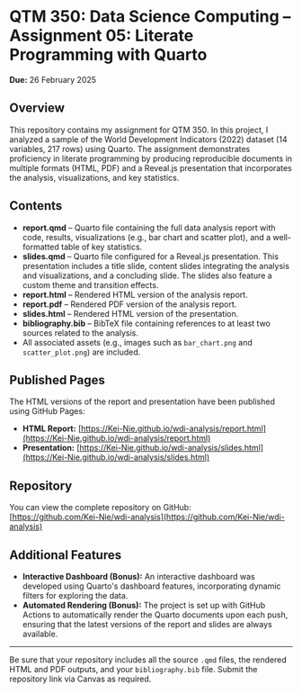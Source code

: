# QTM 350: Data Science Computing – Assignment 05: Literate Programming with Quarto

**Due:** 26 February 2025

## Overview

This repository contains my assignment for QTM 350. In this project, I analyzed a sample of the World Development Indicators (2022) dataset (14 variables, 217 rows) using Quarto. The assignment demonstrates proficiency in literate programming by producing reproducible documents in multiple formats (HTML, PDF) and a Reveal.js presentation that incorporates the analysis, visualizations, and key statistics.

## Contents

- **report.qmd** – Quarto file containing the full data analysis report with code, results, visualizations (e.g., bar chart and scatter plot), and a well-formatted table of key statistics.
- **slides.qmd** – Quarto file configured for a Reveal.js presentation. This presentation includes a title slide, content slides integrating the analysis and visualizations, and a concluding slide. The slides also feature a custom theme and transition effects.
- **report.html** – Rendered HTML version of the analysis report.
- **report.pdf** – Rendered PDF version of the analysis report.
- **slides.html** – Rendered HTML version of the presentation.
- **bibliography.bib** – BibTeX file containing references to at least two sources related to the analysis.
- All associated assets (e.g., images such as `bar_chart.png` and `scatter_plot.png`) are included.

## Published Pages

The HTML versions of the report and presentation have been published using GitHub Pages:

- **HTML Report:** [https://Kei-Nie.github.io/wdi-analysis/report.html](https://Kei-Nie.github.io/wdi-analysis/report.html)
- **Presentation:** [https://Kei-Nie.github.io/wdi-analysis/slides.html](https://Kei-Nie.github.io/wdi-analysis/slides.html)

## Repository

You can view the complete repository on GitHub:  
[https://github.com/Kei-Nie/wdi-analysis](https://github.com/Kei-Nie/wdi-analysis)

## Additional Features

- **Interactive Dashboard (Bonus):** An interactive dashboard was developed using Quarto's dashboard features, incorporating dynamic filters for exploring the data.
- **Automated Rendering (Bonus):** The project is set up with GitHub Actions to automatically render the Quarto documents upon each push, ensuring that the latest versions of the report and slides are always available.

---

Be sure that your repository includes all the source `.qmd` files, the rendered HTML and PDF outputs, and your `bibliography.bib` file. Submit the repository link via Canvas as required.
